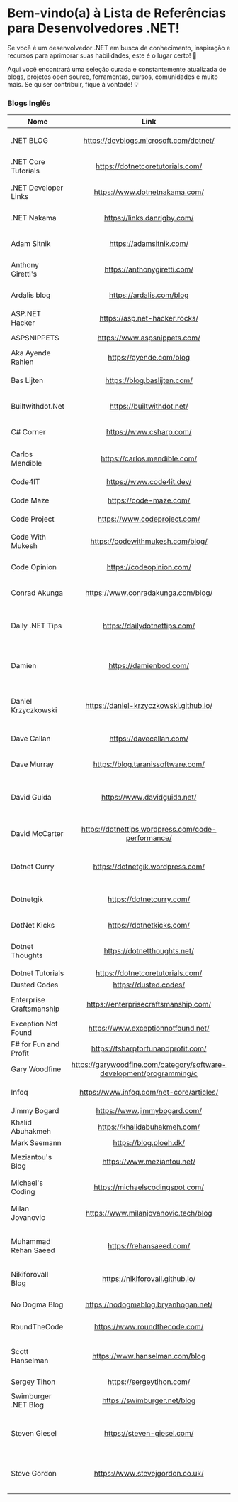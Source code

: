 # Bem-vindo(a) à Lista de Referências para Desenvolvedores .NET!

Se você é um desenvolvedor .NET em busca de conhecimento, inspiração e recursos para aprimorar suas habilidades, este é o lugar certo! 📌

Aqui você encontrará uma seleção curada e constantemente atualizada de blogs, projetos open source, ferramentas, cursos, comunidades e muito mais. Se quiser contribuir, fique à vontade! 💡

### Blogs Inglês

| Nome   |      Link      |  Tags |
|----------|:-------------:|------:|
| .NET BLOG |  https://devblogs.microsoft.com/dotnet/ | `.NET` `C#` `Azure` `Novidades Microsoft` |
| .NET Core Tutorials |  https://dotnetcoretutorials.com/ | `NET` `C#` `Azure` `Arquitetura de Software` |
| .NET Developer Links | https://www.dotnetnakama.com/ | `.NET` `C#` `Azure` `Novidades Microsoft` |
| .NET Nakama | https://links.danrigby.com/ | `.NET` `C#` `Azure` `Novidades Microsoft` |
| Adam Sitnik  | https://adamsitnik.com/ | `.NET` `C#` `Azure` `Arquitetura de Software` |
| Anthony Giretti's  | https://anthonygiretti.com/ | `.NET` `C#` `Novidades Microsoft` |
| Ardalis blog  | https://ardalis.com/blog | `.NET` `C#` `DDD` `Arquitetura de Software` |
| ASP.NET Hacker | https://asp.net-hacker.rocks/ | `.NET` `C#` `Visual Studio` |
| ASPSNIPPETS | https://www.aspsnippets.com/ | `.NET` `C#` `Visual Studio` |
| Aka Ayende Rahien | https://ayende.com/blog | `.NET` `C#` `RavenDB` |
| Bas Lijten | https://blog.baslijten.com/ | `Exemplos código` `.NET` `Templates` `C#` |
| Builtwithdot.Net | https://builtwithdot.net/ | `Exemplos código` `.NET` `Templates` `C#` |
| C# Corner | https://www.csharp.com/ | `.NET` `C#` `Azure` `Artigos``Exeplos de códigos` |
| Carlos Mendible | https://carlos.mendible.com/ | `.NET` `C#` `Azure` `Artigos` `Exemplos de códigos` |
| Code4IT | https://www.code4it.dev/ | `.NET` `C#` `Exemplos de códigos` |
| Code Maze | https://code-maze.com/ | `.NET` `C#` `Exemplos de códigos` |
| Code Project | https://www.codeproject.com/ | `.NET` `C#` `Exemplos de códigos` |
| Code With Mukesh | https://codewithmukesh.com/blog/ | `.NET` `C#` `Azure` `Arquitetura de Software` |
| Code Opinion | https://codeopinion.com/ | `.NET` `C#` `Azure` `Arquitetura de Software` |
| Conrad Akunga  | https://www.conradakunga.com/blog/ | `.NET` `C#` `Azure` `Arquitetura de Software` |
| Daily .NET Tips | https://dailydotnettips.com/ | `.NET` `C#` `Azure` `Arquitetura de Software` `Novidades Microsoft` |
| Damien | https://damienbod.com/ | `.NET` `C#` `Azure` `Arquitetura de Software` `Novidades Microsoft` |
| Daniel Krzyczkowski | https://daniel-krzyczkowski.github.io/ | `.NET` `C#` `Azure` `Arquitetura de Software` `Novidades Microsoft` |
| Dave Callan | https://davecallan.com/ | `.NET` `C#` `Azure` `Arquitetura de Software` |
| Dave Murray | https://blog.taranissoftware.com/ | `.NET` `C#` `Azure` `Arquitetura de Software` |
| David Guida | https://www.davidguida.net/ | `.NET` `C#` `Azure` `Arquitetura de Software` `Novidades Microsoft` |
| David McCarter | https://dotnettips.wordpress.com/code-performance/ | `Arquitetura de Software` `performace de código` `.NET` `C#` |
| Dotnet Curry | https://dotnetgik.wordpress.com/ | `.NET` `C#` `Visual Studio` `Arquitetura de Software` |
| Dotnetgik | https://dotnetcurry.com/ | `.NET` `C#` `Visual Studio` `Arquitetura de Software` |
| DotNet Kicks | https://dotnetkicks.com/ | `.NET` `C#` `Visual Studio` |
| Dotnet Thoughts | https://dotnetthoughts.net/ | `.NET` `C#` `Visual Studio` `Arquitetura de Software` |
| Dotnet Tutorials | https://dotnetcoretutorials.com/ | `NET` `C#` |
| Dusted Codes | https://dusted.codes/ | `.NET` `C#` `F#` |
| Enterprise Craftsmanship | https://enterprisecraftsmanship.com/ | `.NET` `C#` `DDD` `Testes` `boas práticas` |
| Exception Not Found | https://www.exceptionnotfound.net/ | `.NET` `C#` |
| F# for Fun and Profit | https://fsharpforfunandprofit.com/ | `F#` |
| Gary Woodfine | https://garywoodfine.com/category/software-development/programming/c | `.NET` `C#` |
| Infoq | https://www.infoq.com/net-core/articles/ | `.NET` `C#` `Azure` `Arquitetura de Software` |
| Jimmy Bogard | https://www.jimmybogard.com/ | `.NET` `C#` |
| Khalid Abuhakmeh | https://khalidabuhakmeh.com/ | `.NET` `C#` |
| Mark Seemann | https://blog.ploeh.dk/| `.NET` `F#` `TDD` |
| Meziantou's Blog | https://www.meziantou.net/ | `.NET` `C#` `Azure` `Arquitetura de Software` |
| Michael's Coding | https://michaelscodingspot.com/ | `.NET` `C#` `Azure` `Arquitetura de Software` |
| Milan Jovanovic | https://www.milanjovanovic.tech/blog | `.NET` `C#` `Azure` `Arquitetura de Software` |
| Muhammad Rehan Saeed | https://rehansaeed.com/ | `.NET` `C#` `Azure` `Arquitetura de Software` `Novidades Microsoft` |
| Nikiforovall Blog | https://nikiforovall.github.io/ | `.NET` `C#` `Azure` `Arquitetura de Software` |
| No Dogma Blog | https://nodogmablog.bryanhogan.net/ | `.NET` `C#` `Azure` `Arquitetura de Software` |
| RoundTheCode | https://www.roundthecode.com/ | `.NET` `C#` `Visual Studio` |
| Scott Hanselman | https://www.hanselman.com/blog | `.NET` `C#` `Azure` `Arquitetura de Software` `Novidades Microsoft` |
| Sergey Tihon | https://sergeytihon.com/ | `F#` `.NET` |
| Swimburger .NET Blog | https://swimburger.net/blog | `.NET` `C#` `Arquitetura de Software` |
| Steven Giesel | https://steven-giesel.com/ | `.NET` `C#` `Blazor` `Arquitetura de Software` `Novidades Microsoft` |
| Steve Gordon | https://www.stevejgordon.co.uk/ | `.NET` `C#` `Azure` `Arquitetura de Software` `Novidades Microsoft` |

